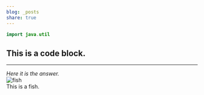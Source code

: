 ```yaml
---  
blog: _posts  
share: true  
---  
```

```java  
import java.util  
```  
## This is a code block.  
***  
*Here it is the answer.*  
![fish](_posts/asset/fish.png)  
This is a fish.  
  
